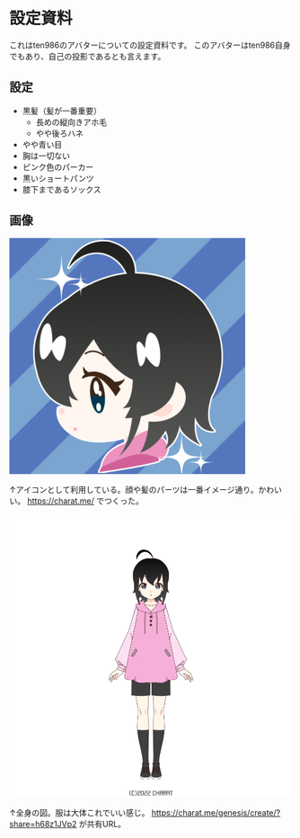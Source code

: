 # 設定資料

これはten986のアバターについての設定資料です。
このアバターはten986自身でもあり、自己の投影であるとも言えます。

## 設定

- 黒髪（髪が一番重要）
  - 長めの縦向きアホ毛
  - やや後ろハネ
- やや青い目
- 胸は一切ない
- ピンク色のパーカー
- 黒いショートパンツ
- 膝下まであるソックス

## 画像

![](images/yoko.png)

↑アイコンとして利用している。顔や髪のパーツは一番イメージ通り。かわいい。
https://charat.me/ でつくった。

![](images/zenshin.png)

↑全身の図。服は大体これでいい感じ。
https://charat.me/genesis/create/?share=h68z1JVp2 が共有URL。
